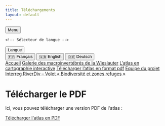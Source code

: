 ```yaml
---
title: Téléchargements
layout: default
---
```


<link rel="stylesheet" href="{{ '/css/style.css' | relative_url }}">
<link rel="stylesheet" href="https://cdnjs.cloudflare.com/ajax/libs/font-awesome/6.0.0/css/all.min.css">

<div class="header">
<!-- Bouton pour ouvrir/fermer le menu -->
<button id="menu-toggle" class="menu-button">
    <i class="fa fa-bars"></i> Menu
</button>

    <!-- Sélecteur de langue -->
<div id="language-selector" class="language-dropdown">
    <button id="language-button" class="language-button"><i class="fa-solid fa-language"></i> Langue</button>
    <div class="language-options">
        <button class="lang-option" data-lang="fr">🇫🇷 Français</button>
        <button class="lang-option" data-lang="en">🇬🇧 English</button>
        <button class="lang-option" data-lang="de">🇩🇪 Deutsch</button>
    </div>
</div>
</div>

<script src="{{ '/script.js' | relative_url }}"></script>

<!-- Conteneur du menu rétractable -->
<div id="menu" class="tab-container">
    <a href="index" class="tab-button"><i class="fa-solid fa-house"></i> Accueil</a>
    <a href="macroinv" class="tab-button"><i class="fa-solid fa-bug"></i> Galerie des macroinvertébrés de la Wieslauter</a>
    <a href="map" class="tab-button"><i class="fa-solid fa-map"></i> L’atlas en cartographie interactive</a>
    <a href="downloads" class="tab-button"><i class="fa-solid fa-floppy-disk"></i> Télécharger l’atlas en format pdf</a>
    <a href="contacts" class="tab-button"><i class="fa-solid fa-address-book"></i> Equipe du projet Interreg RiverDiv – Volet « Biodiversité et zones refuges »</a>
</div>

<script>
  document.addEventListener("DOMContentLoaded", function() {
    const menuButton = document.getElementById("menu-toggle");
    const menu = document.getElementById("menu");

    menuButton.addEventListener("click", function() {
        menu.classList.toggle("show");
        menuButton.classList.toggle("active");
    });
});
</script>

<h1 class="translatable" data-key="dlpdf">Télécharger le PDF</h1>

<p class="translatable" data-key="textpdf">Ici, vous pouvez télécharger une version PDF de l'atlas :</p>

<a href="Atlas-RiverDiv.pdf" class="translatable" data-key="linkpdf"><i class="fa-solid fa-floppy-disk"></i> Télécharger l'atlas en PDF</a>
